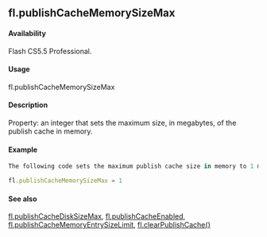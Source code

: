 ## fl.publishCacheMemorySizeMax

#### Availability

Flash CS5.5 Professional.

#### Usage

fl.publishCacheMemorySizeMax

#### Description

Property: an integer that sets the maximum size, in megabytes, of the publish cache in memory.

#### Example

```javascript
The following code sets the maximum publish cache size in memory to 1 megabyte:

fl.publishCacheMemorySizeMax = 1

```
#### See also

[fl.publishCacheDiskSizeMax](../flash_object_(fl)/fl50.md),  [fl.publishCacheEnabled](../flash_object_(fl)/fl51.md),  [fl.publishCacheMemoryEntrySizeLimit](../flash_object_(fl)/fl52.md),  [fl.clearPublishCache()](../flash_object_(fl)/fl5.md)
